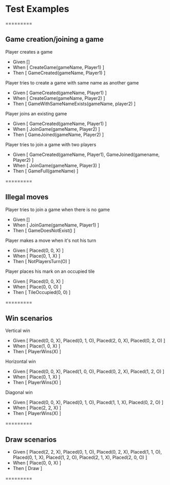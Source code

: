 # Test Examples
=========

## Game creation/joining a game
Player creates a game

+ Given []
+ When  [ CreateGame(gameName, Player1) ]
+ Then  [ GameCreated(gameName, Player1) ]

Player tries to create a game with same name as another game

+ Given [ GameCreated(gameName, Player1) ]
+ When  [ CreateGame(gameName, Player2) ]
+ Then  [ GameWithSameNameExists(gameName, player2) ]

Player joins an existing game

+ Given [ GameCreated(gameName, Player1) ]
+ When  [ JoinGame(gameName, Player2) ]
+ Then  [ GameJoined(gameName, Player2) ]

Player tries to join a game with two players

+ Given [ GameCreated(gameName, Player1), GameJoined(gamename, Player2) ]
+ When  [ JoinGame(gameName, Player3) ]
+ Then  [ GameFull(gameName) ]

=========

## Illegal moves

Player tries to join a game when there is no game

+ Given []
+ When  [ JoinGame(gameName, Player1) ]
+ Then  [ GameDoesNotExist() ]

Player makes a move when it's not his turn

+ Given [ Placed(0, 0, X) ]
+ When  [ Place(0, 1, X) ]
+ Then  [ NotPlayersTurn(O) ]

Player places his mark on an occupied tile

+ Given [ Placed(0, 0, X) ]
+ When  [ Place(0, 0, O) ]
+ Then  [ TileOccupied(0, 0) ]

=========

## Win scenarios

Vertical win

+ Given [ Placed(0, 0, X), Placed(0, 1, O), Placed(2, 0, X), Placed(0, 2, O) ]
+ When  [ Place(1, 0, X) ]
+ Then  [ PlayerWins(X) ]

Horizontal win

+ Given [ Placed(0, 0, X), Placed(1, 0, O), Placed(0, 2, X), Placed(1, 2, O) ]
+ When  [ Place(0, 1, X) ]
+ Then  [ PlayerWins(X) ]

Diagonal win

+ Given [ Placed(0, 0, X), Placed(0, 1, O), Placed(1, 1, X), Placed(0, 2, O) ]
+ When  [ Place(2, 2, X) ]
+ Then  [ PlayerWins(X) ]

=========

## Draw scenarios

+ Given [ Placed(2, 2, X), Placed(0, 1, O), Placed(0, 2, X), Placed(1, 1, O), Placed(0, 1, X), Placed(1, 2, O), Placed(2, 1, X), Placed(2, 0, O) ]
+ When  [ Place(0, 0, X) ]
+ Then  [ Draw ]

=========